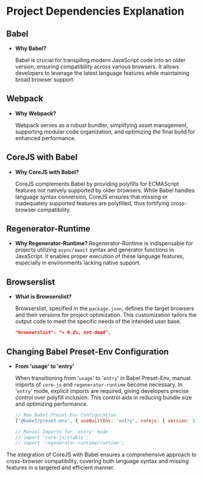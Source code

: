 # Project Dependencies Explanation

## Babel
- **Why Babel?**

    Babel is crucial for transpiling modern JavaScript code into an older version, ensuring compatibility across various browsers. It allows developers to leverage the latest language features while maintaining broad browser support.

## Webpack
- **Why Webpack?**
  
  Webpack serves as a robust bundler, simplifying asset management, supporting modular code organization, and optimizing the final build for enhanced performance.

## CoreJS with Babel
- **Why CoreJS with Babel?**
  
  CoreJS complements Babel by providing polyfills for ECMAScript features not natively supported by older browsers. While Babel handles language syntax conversion, CoreJS ensures that missing or inadequately supported features are polyfilled, thus fortifying cross-browser compatibility.

## Regenerator-Runtime
- **Why Regenerator-Runtime?**
  Regenerator-Runtime is indispensable for projects utilizing `async/await` syntax and generator functions in JavaScript. It enables proper execution of these language features, especially in environments lacking native support.

## Browserslist
- **What is Browserslist?**
  
  Browserslist, specified in the `package.json`, defines the target browsers and their versions for project optimization. This customization tailors the output code to meet the specific needs of the intended user base.
  ```json
  "browserslist": "> 0.2%, not dead",
  ```

## Changing Babel Preset-Env Configuration
- **From 'usage' to 'entry'**
  
  When transitioning from '`usage`' to '`entry`' in Babel Preset-Env, manual imports of `core-js` and `regenerator-runtime` become necessary. In '`entry`' mode, explicit imports are required, giving developers precise control over polyfill inclusion. This control aids in reducing bundle size and optimizing performance.

    ```javascript
    // New Babel Preset-Env Configuration
    ['@babel/preset-env', { useBuiltIns: 'entry', corejs: { version: 3 } }]

    // Manual Imports for 'entry' mode
    // import 'core-js/stable';
    // import 'regenerator-runtime/runtime';
    ```

The integration of CoreJS with Babel ensures a comprehensive approach to cross-browser compatibility, covering both language syntax and missing features in a targeted and efficient manner.
